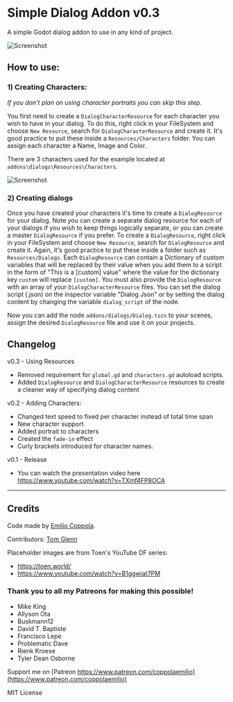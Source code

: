 # Simple Dialog Addon v0.3
A simple Godot dialog addon to use in any kind of project. 

![Screenshot](https://coppolaemilio.com/godot/github-portrait.png?v1)

## How to use:

### 1) Creating Characters:
_If you don't plan on using character portraits you can skip this step._

You first need to create a `DialogCharacterResource` for each character you wish to have in your dialog.
To do this, right click in your FileSystem and choose `New Resource`, search for `DialogCharacterResource` and create it.
It's good practice to put these inside a `Resources/Characters` folder.
You can assign each character a Name, Image and Color.

There are 3 characters used for the example located at `addons\dialogs\Resources\Characters`.

![Screenshot](https://coppolaemilio.com/godot/character-resource-inspector.PNG?v1)



### 2) Creating dialogs
Once you have created your characters it's time to create a `DialogResource` for your dialog.
Note you can create a separate dialog resource for each of your dialogs if you wish to keep things logically separate, or you can create a master `DialogResource` if you prefer.
To create a `DialogResource`, right click in your FileSystem and choose `New Resource`, search for `DialogResource` and create it.
Again, it's good practice to put these inside a folder such as `Resources/Dialogs`.
Each `DialogResource` can contain a Dictionary of custom variables that will be replaced by their value when you add them to a script in the form of "This is a [custom] value" where the value for the dictionary key `custom` will replace `[custom]`.
You must also provide the `DialogResource` with an array of your `DialogCharacterResource` files.
You can set the dialog script (.json) on the inspector variable "Dialog Json" or by setting the dialog content by changing the variable `dialog_script` of the node.

Now you can add the node `addons/dialogs/Dialog.tscn` to your scenes, assign the desired `DialogResource` file and use it on your projects.

## Changelog
v0.3 - Using Resources
 - Removed requirement for `global.gd` and `characters.gd` autoload scripts.
 - Added `DialogResource` and `DialogCharacterResource` resources to create a cleaner way of specifying dialog content

v0.2 - Adding Characters:
 - Changed text speed to fixed per character instead of total time span
 - New character support
 - Added portrait to characters
 - Created the `fade-in` effect
 - Curly brackets introduced for character names.

v0.1 - Release
 - You can watch the presentation video here https://www.youtube.com/watch?v=TXmf4FP8OCA
---

## Credits
Code made by [Emilio Coppola](https://github.com/coppolaemilio).

Contributors: [Tom Glenn](https://github.com/tomglenn)

Placeholder images are from Toen's YouTube DF series:
 - https://toen.world/
 - https://www.youtube.com/watch?v=B1ggwiat7PM

### Thank you to all my Patreons for making this possible!
- Mike King
- Allyson Ota
- Buskmann12
- David T. Baptiste
- Francisco Lepe
- Problematic Dave
- Rienk Kroese
- Tyler Dean Osborne

Support me on [Patreon https://www.patreon.com/coppolaemilio](https://www.patreon.com/coppolaemilio)

MIT License
